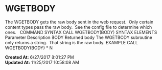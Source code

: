 # WGETBODY 

The WGETBODY gets the raw body sent in the web request.  Only certain content types pass the raw body.  See the config file to determine which ones.   COMMAND SYNTAX CALL WGETBODY(BODY) SYNTAX ELEMENTS Parameter Description BODY Returned body The WGETBODY subroutine only returns a string.  That string is the raw body. EXAMPLE CALL WGETBODY(BODY) * N  

**Created At:** 6/27/2017 8:01:27 PM  
**Updated At:** 11/25/2017 10:58:08 AM  

